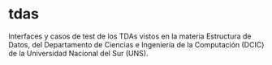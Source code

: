 # tdas
Interfaces y casos de test de los TDAs vistos en la materia Estructura de Datos, del Departamento de Ciencias e Ingeniería de la Computación (DCIC) de la Universidad Nacional del Sur (UNS).
